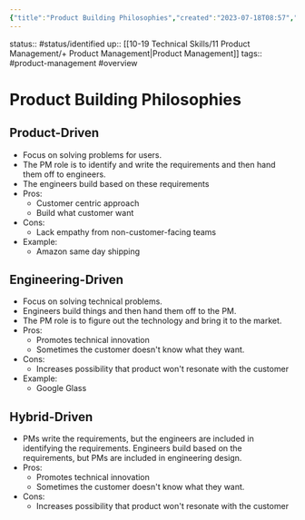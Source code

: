```yaml
---
{"title":"Product Building Philosophies","created":"2023-07-18T08:57","modified":"2023-09-14T08:28","dg-publish":true,"permalink":"/10-19-technical-skills/11-product-management/11-01-overview/product-building-philosophies/","dgPassFrontmatter":true,"updated":"2023-09-14T08:28"}
---
```



status:: #status/identified 
up:: [[10-19 Technical Skills/11 Product Management/+ Product Management\|Product Management]]
tags:: #product-management #overview

# Product Building Philosophies

## Product-Driven

- Focus on solving problems for users.
- The PM role is to identify and write the requirements and then hand them off to engineers.
- The engineers build based on these requirements
- Pros:
	- Customer centric approach
	- Build what customer want
- Cons:
	- Lack empathy from non-customer-facing teams
- Example:
	- Amazon same day shipping

## Engineering-Driven

- Focus on solving technical problems.
- Engineers build things and then hand them off to the PM.
- The PM role is to figure out the technology and bring it to the market.
- Pros:
	- Promotes technical innovation
	- Sometimes the customer doesn't know what they want.
- Cons:
	- Increases possibility that product won't resonate with the customer
- Example:
	- Google Glass

## Hybrid-Driven

- PMs write the requirements, but the engineers are included in identifying the requirements. Engineers build based on the requirements, but PMs are included in engineering design.
- Pros:
	- Promotes technical innovation
	- Sometimes the customer doesn't know what they want.
- Cons:
	- Increases possibility that product won't resonate with the customer